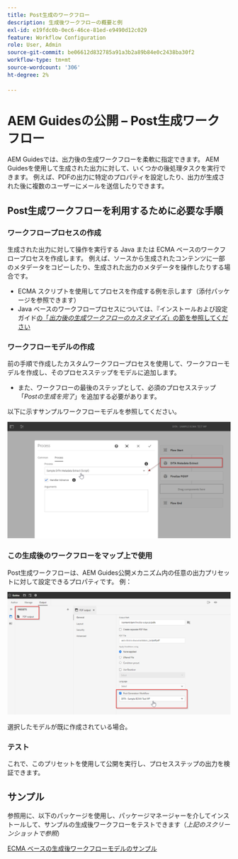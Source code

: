 ```yaml
---
title: Post生成のワークフロー
description: 生成後ワークフローの概要と例
exl-id: e19fdc0b-0ec6-46ce-81ed-e9490d12c029
feature: Workflow Configuration
role: User, Admin
source-git-commit: be06612d832785a91a3b2a89b84e0c2438ba30f2
workflow-type: tm+mt
source-wordcount: '306'
ht-degree: 2%

---
```


# AEM Guidesの公開 – Post生成ワークフロー

AEM Guidesでは、出力後の生成ワークフローを柔軟に指定できます。 AEM Guidesを使用して生成された出力に対して、いくつかの後処理タスクを実行できます。
例えば、PDFの出力に特定のプロパティを設定したり、出力が生成された後に複数のユーザーにメールを送信したりできます。


## Post生成ワークフローを利用するために必要な手順

### ワークフロープロセスの作成

生成された出力に対して操作を実行する Java または ECMA ベースのワークフロープロセスを作成します。 例えば、ソースから生成されたコンテンツに一部のメタデータをコピーしたり、生成された出力のメタデータを操作したりする場合です。
- ECMA スクリプトを使用してプロセスを作成する例を示します（添付パッケージを参照できます）
- Java ベースのワークフロープロセスについては、『インストールおよび設定ガイド [&#x200B; の「*出力後の生成ワークフローのカスタマイズ*」の節を参照してください &#x200B;](https://helpx.adobe.com/content/dam/help/en/xml-documentation-solution/4-2/Adobe-Experience-Manager-Guides_UUID_Installation-Configuration-Guide_EN.pdf#page=119)


### ワークフローモデルの作成

前の手順で作成したカスタムワークフロープロセスを使用して、ワークフローモデルを作成し、そのプロセスステップをモデルに追加します。
- また、ワークフローの最後のステップとして、必須のプロセスステップ「*Postの生成を完了*」を追加する必要があります。

以下に示すサンプルワークフローモデルを参照してください。

![Post生成ワークフローモデル &#x200B;](../assets/workflows/pgwf-workflow-model.png)


### この生成後のワークフローをマップ上で使用

Post生成ワークフローは、AEM Guides公開メカニズム内の任意の出力プリセットに対して設定できるプロパティです。 例：

![&#x200B; 出力プリセットのPost生成ワークフロー &#x200B;](../assets/workflows/pgwf-preset-settings.png)


選択したモデルが既に作成されている場合。


### テスト

これで、このプリセットを使用して公開を実行し、プロセスステップの出力を検証できます。


## サンプル

参照用に、以下のパッケージを使用し、パッケージマネージャーを介してインストールして、サンプルの生成後ワークフローをテストできます（*上記のスクリーンショットで参照*）

[ECMA ベースの生成後ワークフローモデルのサンプル](../assets/workflows/sample-pgwf-ecma-test-wfmetadata.zip)
